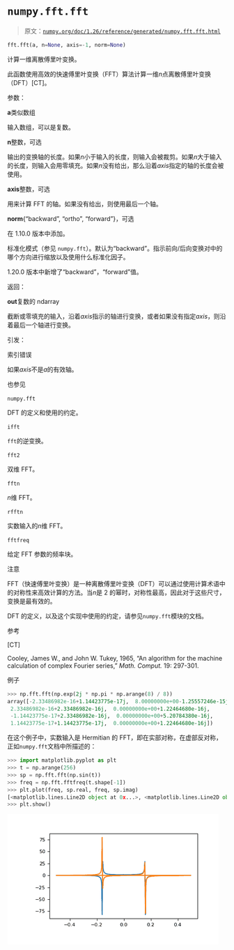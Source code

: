 # `numpy.fft.fft`

> 原文：[`numpy.org/doc/1.26/reference/generated/numpy.fft.fft.html`](https://numpy.org/doc/1.26/reference/generated/numpy.fft.fft.html)

```py
fft.fft(a, n=None, axis=-1, norm=None)
```

计算一维离散傅里叶变换。

此函数使用高效的快速傅里叶变换（FFT）算法计算一维*n*点离散傅里叶变换（DFT）[CT]。

参数：

**a**类似数组

输入数组，可以是复数。

**n**整数，可选

输出的变换轴的长度。如果*n*小于输入的长度，则输入会被裁剪。如果*n*大于输入的长度，则输入会用零填充。如果*n*没有给出，那么沿着*axis*指定的轴的长度会被使用。

**axis**整数，可选

用来计算 FFT 的轴。如果没有给出，则使用最后一个轴。

**norm**{“backward”, “ortho”, “forward”}，可选

在 1.10.0 版本中添加。

标准化模式（参见 `numpy.fft`）。默认为“backward”。指示前向/后向变换对中的哪个方向进行缩放以及使用什么标准化因子。

1.20.0 版本中新增了“backward”，“forward”值。

返回：

**out**复数的 ndarray

截断或零填充的输入，沿着*axis*指示的轴进行变换，或者如果没有指定*axis*，则沿着最后一个轴进行变换。

引发：

索引错误

如果*axis*不是*a*的有效轴。

也参见

`numpy.fft`

DFT 的定义和使用的约定。

`ifft`

`fft`的逆变换。

`fft2`

双维 FFT。

`fftn`

*n*维 FFT。

`rfftn`

实数输入的*n*维 FFT。

`fftfreq`

给定 FFT 参数的频率块。

注意

FFT（快速傅里叶变换）是一种离散傅里叶变换（DFT）可以通过使用计算术语中的对称性来高效计算的方法。当*n*是 2 的幂时，对称性最高，因此对于这些尺寸，变换是最有效的。

DFT 的定义，以及这个实现中使用的约定，请参见`numpy.fft`模块的文档。

参考

[CT]

Cooley, James W., and John W. Tukey, 1965, “An algorithm for the machine calculation of complex Fourier series,” *Math. Comput.* 19: 297-301.

例子

```py
>>> np.fft.fft(np.exp(2j * np.pi * np.arange(8) / 8))
array([-2.33486982e-16+1.14423775e-17j,  8.00000000e+00-1.25557246e-15j,
 2.33486982e-16+2.33486982e-16j,  0.00000000e+00+1.22464680e-16j,
 -1.14423775e-17+2.33486982e-16j,  0.00000000e+00+5.20784380e-16j,
 1.14423775e-17+1.14423775e-17j,  0.00000000e+00+1.22464680e-16j]) 
```

在这个例子中，实数输入是 Hermitian 的 FFT，即在实部对称，在虚部反对称，正如`numpy.fft`文档中所描述的：

```py
>>> import matplotlib.pyplot as plt
>>> t = np.arange(256)
>>> sp = np.fft.fft(np.sin(t))
>>> freq = np.fft.fftfreq(t.shape[-1])
>>> plt.plot(freq, sp.real, freq, sp.imag)
[<matplotlib.lines.Line2D object at 0x...>, <matplotlib.lines.Line2D object at 0x...>]
>>> plt.show() 
```

![../../_images/numpy-fft-fft-1.png](img/f100216cbaccc48b37eff8685daacb9f.png)

